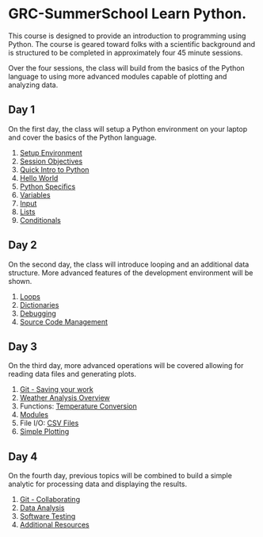 # GRC-SummerSchool Learn Python.

This course is designed to provide an introduction to programming using Python. The 
course is geared toward folks with a scientific background and is structured to be 
completed in approximately four 45 minute sessions.

Over the four sessions, the class will build from the basics of the Python
language to using more advanced modules capable of plotting and analyzing 
data.

## Day 1

On the first day, the class will setup a Python environment on your laptop
and cover the basics of the Python language.

1. [Setup Environment](Day1/Setup.md)
2. [Session Objectives](Day1/SessionObjectives.md)
3. [Quick Intro to Python](Day1/PythonIntro.md)
4. [Hello World](Day1/HelloWorld.md)
5. [Python Specifics](Day1/Whitespace.md)
6. [Variables](Day1/Variables.md)
7. [Input](Day1/Input.md)
8. [Lists](Day1/Lists.md)
9. [Conditionals](Day1/Conditionals.md)



## Day 2

On the second day, the class will introduce looping and an additional data 
structure. More advanced features of the development environment will be shown.

1. [Loops](Day2/Loops.md)
2. [Dictionaries](Day2/Dictionaries.md)
3. [Debugging](Day2/Debugging.md)
4. [Source Code Management](Day2/GitOverview.md)

## Day 3

On the third day, more advanced operations will be covered allowing for reading 
data files and generating plots.

1. [Git - Saving your work](Day3/GitChanges.md)
2. [Weather Analysis Overview](Day3/WeatherAnalysisOverview.md)
2. Functions: [Temperature Conversion](Day3/TemperatureConversion.md)
3. [Modules](Day3/Modules.md)
4. File I/O: [CSV Files](Day3/CSVFiles.md)
5. [Simple Plotting](Day3/SimplePlotting.md)

## Day 4

On the fourth day, previous topics will be combined to build a simple 
analytic for processing data and displaying the results.

1. [Git - Collaborating](Day4/GitBranch.md)
2. [Data Analysis](Day4/DataAnalysis.md)
3. [Software Testing](Day4/Testing.md)
4. [Additional Resources](AdditionalResources.md)

